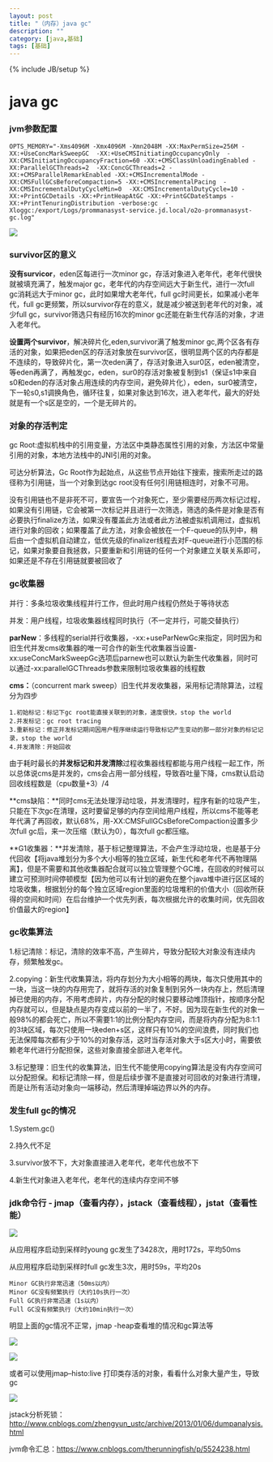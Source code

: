 ```yaml
---
layout: post
title: "（内存）java gc"
description: ""
category: [java,基础]
tags: [基础]
---
```

{% include JB/setup %}

# java gc

### jvm参数配置

```
OPTS_MEMORY="-Xms4096M -Xmx4096M -Xmn2048M -XX:MaxPermSize=256M -XX:+UseConcMarkSweepGC  -XX:+UseCMSInitiatingOccupancyOnly  -XX:CMSInitiatingOccupancyFraction=60 -XX:+CMSClassUnloadingEnabled -XX:ParallelGCThreads=2  -XX:ConcGCThreads=2 -XX:+CMSParallelRemarkEnabled -XX:+CMSIncrementalMode -XX:CMSFullGCsBeforeCompaction=5 -XX:+CMSIncrementalPacing  -XX:CMSIncrementalDutyCycleMin=0  -XX:CMSIncrementalDutyCycle=10 -XX:+PrintGCDetails -XX:+PrintHeapAtGC -XX:+PrintGCDateStamps -XX:+PrintTenuringDistribution -verbose:gc  -Xloggc:/export/Logs/prommanasyst-service.jd.local/o2o-prommanasyst-gc.log"
```

![](http://ww1.sinaimg.cn/large/87a42753ly1g3gzbh43urj20h707vdhi.jpg)



### survivor区的意义

**没有survicor**，eden区每进行一次minor gc，存活对象进入老年代，老年代很快就被填充满了，触发major gc，老年代的内存空间远大于新生代，进行一次full gc消耗远大于minor gc，此时如果增大老年代，full gc时间更长，如果减小老年代，full gc更频繁，所以survivor存在的意义，就是减少被送到老年代的对象，减少full gc，survivor筛选只有经历16次的minor gc还能在新生代存活的对象，才进入老年代。

**设置两个survivor**，解决碎片化,eden,survivor满了触发minor gc,两个区各有存活的对象，如果把eden区的存活对象放在survivor区，很明显两个区的内存都是不连续的，导致碎片化，第一次eden满了，存活对象进入sur0区，eden被清空，等eden再满了，再触发gc，eden，sur0的存活对象被复制到s1（保证s1中来自s0和eden的存活对象占用连续的内存空间，避免碎片化），eden，sur0被清空，下一轮s0,s1调换角色，循环往复，如果对象达到16次，进入老年代，最大的好处就是有一个s区是空的，一个是无碎片的。

### 对象的存活判定

gc Root:虚拟机栈中的引用变量，方法区中类静态属性引用的对象，方法区中常量引用的对象，本地方法栈中的JNI引用的对象。

可达分析算法，Gc Root作为起始点，从这些节点开始往下搜索，搜索所走过的路径称为引用链，当一个对象到达gc root没有任何引用链相连时，对象不可用。

没有引用链也不是非死不可，要宣告一个对象死亡，至少需要经历两次标记过程，如果没有引用链，它会被第一次标记并且进行一次筛选，筛选的条件是对象是否有必要执行finalize方法，如果没有覆盖此方法或者此方法被虚拟机调用过，虚拟机进行对象的回收；如果覆盖了此方法，对象会被放在一个F-queue的队列中，稍后由一个虚拟机自动建立，低优先级的finalizer线程去对F-queue进行小范围的标记，如果对象要自我拯救，只要重新和引用链的任何一个对象建立关联关系即可，如果还是不存在引用链就要被回收了

### gc收集器

并行：多条垃圾收集线程并行工作，但此时用户线程仍然处于等待状态

并发：用户线程，垃圾收集器线程同时执行（不一定并行，可能交替执行）

**parNew**：多线程的serial并行收集器，-xx:+useParNewGc来指定，同时因为和旧生代并发cms收集器的唯一可合作的新生代收集器当设置-xx:useConcMarkSweepGc选项后parnew也可以默认为新生代收集器，同时可以通过-xx:parallelGCThreads参数来限制垃圾收集器的线程数

**cms：**（concurrent mark sweep）旧生代并发收集器，采用标记清除算法，过程分为四步

```
1.初始标记：标记下gc root能直接关联到的对象，速度很快，stop the world
2.并发标记：gc root tracing
3.重新标记：修正并发标记期间因用户程序继续运行导致标记产生变动的那一部分对象的标记记录，stop the world
4.并发清除：开始回收
```

由于耗时最长的**并发标记和并发清除**过程收集器线程都能与用户线程一起工作，所以总体说cms是并发的，cms会占用一部分线程，导致吞吐量下降，cms默认启动回收线程数是（cpu数量+3）/4

**cms缺陷：**同时cms无法处理浮动垃圾，并发清理时，程序有新的垃圾产生，只能在下次gc在清理，这时要留足够的内存空间给用户线程，所以cms不能等老年代满了再回收，默认68%，用-XX:CMSFullGCsBeforeCompaction设置多少次full gc后，来一次压缩（默认为0），每次full gc都压缩。

**G1收集器：**并发清除，基于标记整理算法，不会产生浮动垃圾，也是基于分代回收【将java堆划分为多个大小相等的独立区域，新生代和老年代不再物理隔离】，但是不需要和其他收集器配合就可以独立管理整个GC堆，在回收的时候可以建立可预测时间停顿模型【因为他可以有计划的避免在整个java堆中进行区区域的垃圾收集，根据划分的每个独立区域region里面的垃圾堆积的价值大小（回收所获得的空间和时间）在后台维护一个优先列表，每次根据允许的收集时间，优先回收价值最大的region】

### gc收集算法

1.标记清除：标记，清除的效率不高，产生碎片，导致分配较大对象没有连续内存，频繁触发gc。

2.copying：新生代收集算法，将内存划分为大小相等的两块，每次只使用其中的一块，当这一块的内存用完了，就将存活的对象复制到另外一块内存上，然后清理掉已使用的内存，不用考虑碎片，内存分配的时候只要移动堆顶指针，按顺序分配内存就可以，但是缺点是内存变成以前的一半了，不好。因为现在新生代的对象一般98%的都会死亡，所以不需要1:1的比例分配内存空间，而是将内存分配为8:1:1的3块区域，每次只使用一块eden+s区，这样只有10%的空间浪费，同时我们也无法保障每次都有少于10%的对象存活，这时当存活对象大于s区大小时，需要依赖老年代进行分配担保，这些对象直接全部进入老年代。

3.标记整理：旧生代的收集算法，旧生代不能使用copying算法是没有内存空间可以分配担保。和标记清除一样，但是后续步骤不是直接对可回收的对象进行清理，而是让所有活动对象向一端移动，然后清理掉端边界以外的内存。

### 发生full gc的情况

1.System.gc()

2.持久代不足

3.survivor放不下，大对象直接进入老年代，老年代也放不下

4.新生代对象进入老年代，老年代的连续内存空间不够

### jdk命令行 - jmap（查看内存），jstack（查看线程），jstat（查看性能）

![](http://ww1.sinaimg.cn/large/87a42753ly1g3gzbxcuk5j20jf0510v2.jpg)

从应用程序启动到采样时young gc发生了3428次，用时172s，平均50ms

从应用程序启动到采样时full gc发生3次，用时59s，平均20s

```
Minor GC执行非常迅速（50ms以内）
Minor GC没有频繁执行（大约10s执行一次）
Full GC执行非常迅速（1s以内）
Full GC没有频繁执行（大约10min执行一次）
```

明显上面的gc情况不正常，jmap -heap查看堆的情况和gc算法等

![](http://ww1.sinaimg.cn/large/87a42753ly1g3gzc6ylqij209509j3zm.jpg)

![](http://ww1.sinaimg.cn/large/87a42753ly1g3gzck2jecj209z0ktwh0.jpg)

或者可以使用jmap–histo:live 打印类存活的对象，看看什么对象大量产生，导致gc

![](http://ww1.sinaimg.cn/large/87a42753ly1g3gzcuyetqj20d90azabo.jpg)



jstack分析死锁：http://www.cnblogs.com/zhengyun_ustc/archive/2013/01/06/dumpanalysis.html

jvm命令汇总：https://www.cnblogs.com/therunningfish/p/5524238.html